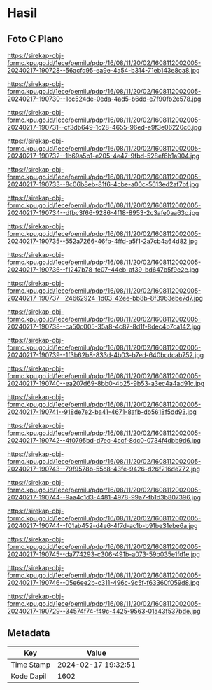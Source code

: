 # Hasil

## Foto C Plano

https://sirekap-obj-formc.kpu.go.id/1ece/pemilu/pdpr/16/08/11/20/02/1608112002005-20240217-190728--56acfd95-ea9e-4a54-b314-71eb143e8ca8.jpg

https://sirekap-obj-formc.kpu.go.id/1ece/pemilu/pdpr/16/08/11/20/02/1608112002005-20240217-190730--1cc524de-0eda-4ad5-b6dd-e7f90fb2e578.jpg

https://sirekap-obj-formc.kpu.go.id/1ece/pemilu/pdpr/16/08/11/20/02/1608112002005-20240217-190731--cf3db649-1c28-4655-96ed-e9f3e06220c6.jpg

https://sirekap-obj-formc.kpu.go.id/1ece/pemilu/pdpr/16/08/11/20/02/1608112002005-20240217-190732--1b69a5b1-e205-4e47-9fbd-528ef6b1a904.jpg

https://sirekap-obj-formc.kpu.go.id/1ece/pemilu/pdpr/16/08/11/20/02/1608112002005-20240217-190733--8c06b8eb-81f6-4cbe-a00c-5613ed2af7bf.jpg

https://sirekap-obj-formc.kpu.go.id/1ece/pemilu/pdpr/16/08/11/20/02/1608112002005-20240217-190734--dfbc3f66-9286-4f18-8953-2c3afe0aa63c.jpg

https://sirekap-obj-formc.kpu.go.id/1ece/pemilu/pdpr/16/08/11/20/02/1608112002005-20240217-190735--552a7266-46fb-4ffd-a5f1-2a7cb4a64d82.jpg

https://sirekap-obj-formc.kpu.go.id/1ece/pemilu/pdpr/16/08/11/20/02/1608112002005-20240217-190736--f1247b78-fe07-44eb-af39-bd647b5f9e2e.jpg

https://sirekap-obj-formc.kpu.go.id/1ece/pemilu/pdpr/16/08/11/20/02/1608112002005-20240217-190737--24662924-1d03-42ee-bb8b-8f3963ebe7d7.jpg

https://sirekap-obj-formc.kpu.go.id/1ece/pemilu/pdpr/16/08/11/20/02/1608112002005-20240217-190738--ca50c005-35a8-4c87-8d1f-8dec4b7ca142.jpg

https://sirekap-obj-formc.kpu.go.id/1ece/pemilu/pdpr/16/08/11/20/02/1608112002005-20240217-190739--1f3b62b8-833d-4b03-b7ed-640bcdcab752.jpg

https://sirekap-obj-formc.kpu.go.id/1ece/pemilu/pdpr/16/08/11/20/02/1608112002005-20240217-190740--ea207d69-8bb0-4b25-9b53-a3ec4a4ad91c.jpg

https://sirekap-obj-formc.kpu.go.id/1ece/pemilu/pdpr/16/08/11/20/02/1608112002005-20240217-190741--918de7e2-ba41-4671-8afb-db5618f5dd93.jpg

https://sirekap-obj-formc.kpu.go.id/1ece/pemilu/pdpr/16/08/11/20/02/1608112002005-20240217-190742--4f0795bd-d7ec-4ccf-8dc0-0734f4dbb9d6.jpg

https://sirekap-obj-formc.kpu.go.id/1ece/pemilu/pdpr/16/08/11/20/02/1608112002005-20240217-190743--79f9578b-55c8-43fe-9426-d26f216de772.jpg

https://sirekap-obj-formc.kpu.go.id/1ece/pemilu/pdpr/16/08/11/20/02/1608112002005-20240217-190744--9aa4c1d3-4481-4978-99a7-fb1d3b807396.jpg

https://sirekap-obj-formc.kpu.go.id/1ece/pemilu/pdpr/16/08/11/20/02/1608112002005-20240217-190744--f01ab452-d4e6-4f7d-ac1b-b91be31ebe6a.jpg

https://sirekap-obj-formc.kpu.go.id/1ece/pemilu/pdpr/16/08/11/20/02/1608112002005-20240217-190745--da774293-c306-491b-a073-59b035e1fd1e.jpg

https://sirekap-obj-formc.kpu.go.id/1ece/pemilu/pdpr/16/08/11/20/02/1608112002005-20240217-190746--05e6ee2b-c311-496c-9c5f-f63360f059d8.jpg

https://sirekap-obj-formc.kpu.go.id/1ece/pemilu/pdpr/16/08/11/20/02/1608112002005-20240217-190729--34574f74-f49c-4425-9563-01a43f537bde.jpg


## Metadata

| Key        | Value               |
| ---------- | ------------------- |
| Time Stamp | 2024-02-17 19:32:51 |
| Kode Dapil | 1602                |




